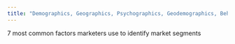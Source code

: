 ```yaml
---
title: "Demographics, Geographics, Psychographics, Geodemographics, Behavior, Loyalty, and Usage"
---
```

7 most common factors marketers use to identify market segments

